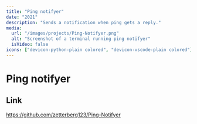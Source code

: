 ```yaml
---
title: "Ping notifyer"
date: "2021"
description: "Sends a notification when ping gets a reply."
media:
  url: "/images/projects/Ping-Notifyer.png"
  alt: "Screenshot of a terminal running ping notifyer"
  isVideo: false
icons: ["devicon-python-plain colored", "devicon-vscode-plain colored"]
---
```


# Ping notifyer

## Link

https://github.com/zetterberg123/Ping-Notifyer

